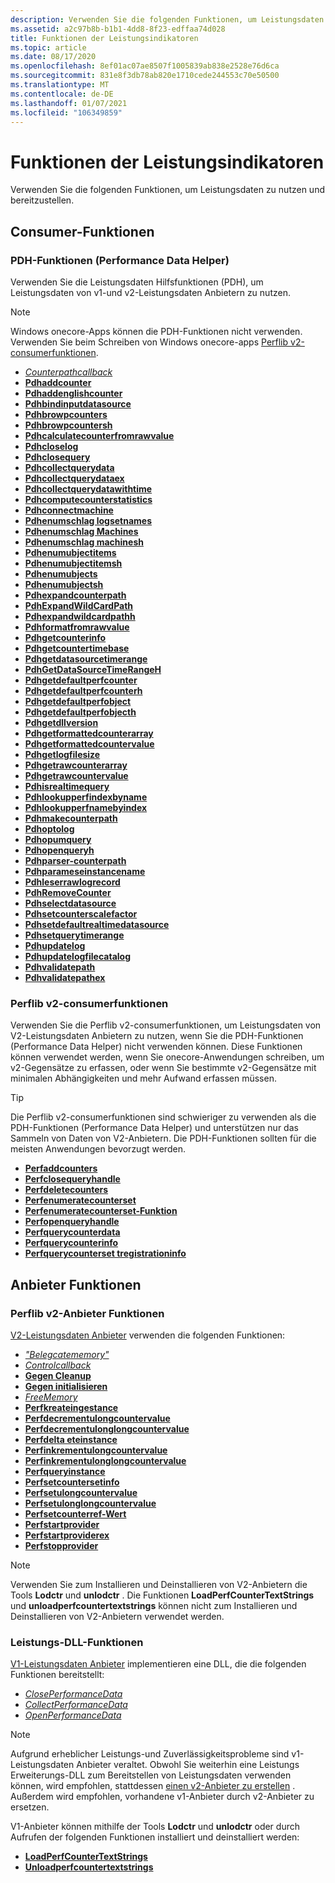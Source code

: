 ```yaml
---
description: Verwenden Sie die folgenden Funktionen, um Leistungsdaten zu nutzen und bereitzustellen.
ms.assetid: a2c97b8b-b1b1-4dd8-8f23-edffaa74d028
title: Funktionen der Leistungsindikatoren
ms.topic: article
ms.date: 08/17/2020
ms.openlocfilehash: 8ef01ac07ae8507f1005839ab838e2528e76d6ca
ms.sourcegitcommit: 831e8f3db78ab820e1710cede244553c70e50500
ms.translationtype: MT
ms.contentlocale: de-DE
ms.lasthandoff: 01/07/2021
ms.locfileid: "106349859"
---
```

# <a name="performance-counters-functions"></a>Funktionen der Leistungsindikatoren

Verwenden Sie die folgenden Funktionen, um Leistungsdaten zu nutzen und bereitzustellen.

## <a name="consumer-functions"></a>Consumer-Funktionen

### <a name="performance-data-helper-pdh-functions"></a>PDH-Funktionen (Performance Data Helper)

Verwenden Sie die Leistungsdaten Hilfsfunktionen (PDH), um Leistungsdaten von v1-und v2-Leistungsdaten Anbietern zu nutzen.

> [!Note]
> Windows onecore-Apps können die PDH-Funktionen nicht verwenden. Verwenden Sie beim Schreiben von Windows onecore-apps [Perflib v2-consumerfunktionen](using-the-perflib-functions-to-consume-counter-data.md).

- [*Counterpathcallback*](/windows/desktop/api/Pdh/nc-pdh-counterpathcallback)
- [**Pdhaddcounter**](/windows/desktop/api/Pdh/nf-pdh-pdhaddcountera)
- [**Pdhaddenglishcounter**](/windows/desktop/api/Pdh/nf-pdh-pdhaddenglishcountera)
- [**Pdhbindinputdatasource**](/windows/desktop/api/Pdh/nf-pdh-pdhbindinputdatasourcea)
- [**Pdhbrowpcounters**](/windows/desktop/api/Pdh/nf-pdh-pdhbrowsecountersa)
- [**Pdhbrowpcountersh**](/windows/desktop/api/Pdh/nf-pdh-pdhbrowsecountersha)
- [**Pdhcalculatecounterfromrawvalue**](/windows/desktop/api/Pdh/nf-pdh-pdhcalculatecounterfromrawvalue)
- [**Pdhcloselog**](/windows/desktop/api/Pdh/nf-pdh-pdhcloselog)
- [**Pdhclosequery**](/windows/desktop/api/Pdh/nf-pdh-pdhclosequery)
- [**Pdhcollectquerydata**](/windows/desktop/api/Pdh/nf-pdh-pdhcollectquerydata)
- [**Pdhcollectquerydataex**](/windows/desktop/api/Pdh/nf-pdh-pdhcollectquerydataex)
- [**Pdhcollectquerydatawithtime**](/windows/desktop/api/Pdh/nf-pdh-pdhcollectquerydatawithtime)
- [**Pdhcomputecounterstatistics**](/windows/desktop/api/Pdh/nf-pdh-pdhcomputecounterstatistics)
- [**Pdhconnectmachine**](/windows/desktop/api/Pdh/nf-pdh-pdhconnectmachinea)
- [**Pdhenumschlag logsetnames**](/windows/desktop/api/Pdh/nf-pdh-pdhenumlogsetnamesa)
- [**Pdhenumschlag Machines**](/windows/desktop/api/Pdh/nf-pdh-pdhenummachinesa)
- [**Pdhenumschlag machinesh**](/windows/desktop/api/Pdh/nf-pdh-pdhenummachinesha)
- [**Pdhenumubjectitems**](/windows/desktop/api/Pdh/nf-pdh-pdhenumobjectitemsa)
- [**Pdhenumubjectitemsh**](/windows/desktop/api/Pdh/nf-pdh-pdhenumobjectitemsha)
- [**Pdhenumubjects**](/windows/desktop/api/Pdh/nf-pdh-pdhenumobjectsa)
- [**Pdhenumubjectsh**](/windows/desktop/api/Pdh/nf-pdh-pdhenumobjectsha)
- [**Pdhexpandcounterpath**](/windows/desktop/api/Pdh/nf-pdh-pdhexpandcounterpatha)
- [**PdhExpandWildCardPath**](/windows/desktop/api/Pdh/nf-pdh-pdhexpandwildcardpatha)
- [**Pdhexpandwildcardpathh**](/windows/desktop/api/Pdh/nf-pdh-pdhexpandwildcardpathha)
- [**Pdhformatfromrawvalue**](/windows/desktop/api/Pdh/nf-pdh-pdhformatfromrawvalue)
- [**Pdhgetcounterinfo**](/windows/desktop/api/Pdh/nf-pdh-pdhgetcounterinfoa)
- [**Pdhgetcountertimebase**](/windows/desktop/api/Pdh/nf-pdh-pdhgetcountertimebase)
- [**Pdhgetdatasourcetimerange**](/windows/desktop/api/Pdh/nf-pdh-pdhgetdatasourcetimerangea)
- [**PdhGetDataSourceTimeRangeH**](/windows/desktop/api/Pdh/nf-pdh-pdhgetdatasourcetimerangeh)
- [**Pdhgetdefaultperfcounter**](/windows/desktop/api/Pdh/nf-pdh-pdhgetdefaultperfcountera)
- [**Pdhgetdefaultperfcounterh**](/windows/desktop/api/Pdh/nf-pdh-pdhgetdefaultperfcounterha)
- [**Pdhgetdefaultperfobject**](/windows/desktop/api/Pdh/nf-pdh-pdhgetdefaultperfobjecta)
- [**Pdhgetdefaultperfobjecth**](/windows/desktop/api/Pdh/nf-pdh-pdhgetdefaultperfobjectha)
- [**Pdhgetdllversion**](/windows/desktop/api/Pdh/nf-pdh-pdhgetdllversion)
- [**Pdhgetformattedcounterarray**](/windows/desktop/api/Pdh/nf-pdh-pdhgetformattedcounterarraya)
- [**Pdhgetformattedcountervalue**](/windows/desktop/api/Pdh/nf-pdh-pdhgetformattedcountervalue)
- [**Pdhgetlogfilesize**](/windows/desktop/api/Pdh/nf-pdh-pdhgetlogfilesize)
- [**Pdhgetrawcounterarray**](/windows/desktop/api/Pdh/nf-pdh-pdhgetrawcounterarraya)
- [**Pdhgetrawcountervalue**](/windows/desktop/api/Pdh/nf-pdh-pdhgetrawcountervalue)
- [**Pdhisrealtimequery**](/windows/desktop/api/Pdh/nf-pdh-pdhisrealtimequery)
- [**Pdhlookupperfindexbyname**](/windows/desktop/api/Pdh/nf-pdh-pdhlookupperfindexbynamea)
- [**Pdhlookupperfnamebyindex**](/windows/desktop/api/Pdh/nf-pdh-pdhlookupperfnamebyindexa)
- [**Pdhmakecounterpath**](/windows/desktop/api/Pdh/nf-pdh-pdhmakecounterpatha)
- [**Pdhoptolog**](/windows/desktop/api/Pdh/nf-pdh-pdhopenloga)
- [**Pdhopumquery**](/windows/desktop/api/Pdh/nf-pdh-pdhopenquerya)
- [**Pdhopenqueryh**](/windows/desktop/api/Pdh/nf-pdh-pdhopenqueryh)
- [**Pdhparser-counterpath**](/windows/desktop/api/Pdh/nf-pdh-pdhparsecounterpatha)
- [**Pdhparameseinstancename**](/windows/desktop/api/Pdh/nf-pdh-pdhparseinstancenamea)
- [**Pdhleserrawlogrecord**](/windows/desktop/api/Pdh/nf-pdh-pdhreadrawlogrecord)
- [**PdhRemoveCounter**](/windows/desktop/api/Pdh/nf-pdh-pdhremovecounter)
- [**Pdhselectdatasource**](/windows/desktop/api/Pdh/nf-pdh-pdhselectdatasourcea)
- [**Pdhsetcounterscalefactor**](/windows/desktop/api/Pdh/nf-pdh-pdhsetcounterscalefactor)
- [**Pdhsetdefaultrealtimedatasource**](/windows/desktop/api/Pdh/nf-pdh-pdhsetdefaultrealtimedatasource)
- [**Pdhsetquerytimerange**](/windows/desktop/api/Pdh/nf-pdh-pdhsetquerytimerange)
- [**Pdhupdatelog**](/windows/desktop/api/Pdh/nf-pdh-pdhupdateloga)
- [**Pdhupdatelogfilecatalog**](/windows/desktop/api/Pdh/nf-pdh-pdhupdatelogfilecatalog)
- [**Pdhvalidatepath**](/windows/desktop/api/Pdh/nf-pdh-pdhvalidatepatha)
- [**Pdhvalidatepathex**](/windows/desktop/api/Pdh/nf-pdh-pdhvalidatepathexa)

### <a name="perflib-v2-consumer-functions"></a>Perflib v2-consumerfunktionen

Verwenden Sie die Perflib v2-consumerfunktionen, um Leistungsdaten von V2-Leistungsdaten Anbietern zu nutzen, wenn Sie die PDH-Funktionen (Performance Data Helper) nicht verwenden können. Diese Funktionen können verwendet werden, wenn Sie onecore-Anwendungen schreiben, um v2-Gegensätze zu erfassen, oder wenn Sie bestimmte v2-Gegensätze mit minimalen Abhängigkeiten und mehr Aufwand erfassen müssen.

> [!TIP]
> Die Perflib v2-consumerfunktionen sind schwieriger zu verwenden als die PDH-Funktionen (Performance Data Helper) und unterstützen nur das Sammeln von Daten von V2-Anbietern. Die PDH-Funktionen sollten für die meisten Anwendungen bevorzugt werden.

- [**Perfaddcounters**](/windows/desktop/api/Perflib/nf-perflib-perfaddcounters)
- [**Perfclosequeryhandle**](/windows/desktop/api/Perflib/nf-perflib-perfclosequeryhandle)
- [**Perfdeletecounters**](/windows/desktop/api/Perflib/nf-perflib-perfdeletecounters)
- [**Perfenumeratecounterset**](/windows/desktop/api/Perflib/nf-perflib-perfenumeratecounterset)
- [**Perfenumeratecounterset-Funktion**](/windows/desktop/api/Perflib/nf-perflib-perfenumeratecountersetinstances)
- [**Perfopenqueryhandle**](/windows/desktop/api/Perflib/nf-perflib-perfopenqueryhandle)
- [**Perfquerycounterdata**](/windows/desktop/api/Perflib/nf-perflib-perfquerycounterdata)
- [**Perfquerycounterinfo**](/windows/desktop/api/Perflib/nf-perflib-perfquerycounterinfo)
- [**Perfquerycounterset tregistrationinfo**](/windows/desktop/api/Perflib/nf-perflib-perfquerycountersetregistrationinfo)

## <a name="provider-functions"></a>Anbieter Funktionen

### <a name="perflib-v2-provider-functions"></a>Perflib v2-Anbieter Funktionen

[V2-Leistungsdaten Anbieter](providing-counter-data-using-version-2-0.md) verwenden die folgenden Funktionen:

- [*"Belegcatememory"*](/windows/desktop/api/Perflib/nc-perflib-perf_mem_alloc)
- [*Controlcallback*](/windows/desktop/api/Perflib/nc-perflib-perflibrequest)
- [**Gegen Cleanup**](countercleanup.md)
- [**Gegen initialisieren**](counterinitialize.md)
- [*FreeMemory*](/windows/desktop/api/Perflib/nc-perflib-perf_mem_free)
- [**Perfkreateingestance**](/windows/desktop/api/Perflib/nf-perflib-perfcreateinstance)
- [**Perfdecrementulongcountervalue**](/windows/desktop/api/Perflib/nf-perflib-perfdecrementulongcountervalue)
- [**Perfdecrementulonglongcountervalue**](/windows/desktop/api/Perflib/nf-perflib-perfdecrementulonglongcountervalue)
- [**Perfdelta eteinstance**](/windows/desktop/api/Perflib/nf-perflib-perfdeleteinstance)
- [**Perfinkrementulongcountervalue**](/windows/desktop/api/Perflib/nf-perflib-perfincrementulongcountervalue)
- [**Perfinkrementulonglongcountervalue**](/windows/desktop/api/Perflib/nf-perflib-perfincrementulonglongcountervalue)
- [**Perfqueryinstance**](/windows/desktop/api/Perflib/nf-perflib-perfqueryinstance)
- [**Perfsetcountersetinfo**](/windows/desktop/api/Perflib/nf-perflib-perfsetcountersetinfo)
- [**Perfsetulongcountervalue**](/windows/desktop/api/Perflib/nf-perflib-perfsetulongcountervalue)
- [**Perfsetulonglongcountervalue**](/windows/desktop/api/Perflib/nf-perflib-perfsetulonglongcountervalue)
- [**Perfsetcounterref-Wert**](/windows/desktop/api/Perflib/nf-perflib-perfsetcounterrefvalue)
- [**Perfstartprovider**](/windows/desktop/api/Perflib/nf-perflib-perfstartprovider)
- [**Perfstartproviderex**](/windows/desktop/api/Perflib/nf-perflib-perfstartproviderex)
- [**Perfstopprovider**](/windows/desktop/api/Perflib/nf-perflib-perfstopprovider)

> [!Note]
> Verwenden Sie zum Installieren und Deinstallieren von V2-Anbietern die Tools **Lodctr** und **unlodctr** . Die Funktionen **LoadPerfCounterTextStrings** und **unloadperfcountertextstrings** können nicht zum Installieren und Deinstallieren von V2-Anbietern verwendet werden.

### <a name="performance-dll-functions"></a>Leistungs-DLL-Funktionen

[V1-Leistungsdaten Anbieter](providing-counter-data-using-a-performance-dll.md) implementieren eine DLL, die die folgenden Funktionen bereitstellt:

- [*ClosePerformanceData*](/windows/win32/api/winperf/nc-winperf-pm_close_proc)
- [*CollectPerformanceData*](/windows/win32/api/winperf/nc-winperf-pm_collect_proc)
- [*OpenPerformanceData*](/previous-versions/windows/desktop/legacy/aa372200(v=vs.85))

> [!Note]
> Aufgrund erheblicher Leistungs-und Zuverlässigkeitsprobleme sind v1-Leistungsdaten Anbieter veraltet. Obwohl Sie weiterhin eine Leistungs Erweiterungs-DLL zum Bereitstellen von Leistungsdaten verwenden können, wird empfohlen, stattdessen [einen v2-Anbieter zu erstellen](providing-counter-data-using-version-2-0.md) . Außerdem wird empfohlen, vorhandene v1-Anbieter durch v2-Anbieter zu ersetzen.

V1-Anbieter können mithilfe der Tools **Lodctr** und **unlodctr** oder durch Aufrufen der folgenden Funktionen installiert und deinstalliert werden:

- [**LoadPerfCounterTextStrings**](/windows/desktop/api/Loadperf/nf-loadperf-loadperfcountertextstringsa)
- [**Unloadperfcountertextstrings**](/windows/desktop/api/Loadperf/nf-loadperf-unloadperfcountertextstringsa)
